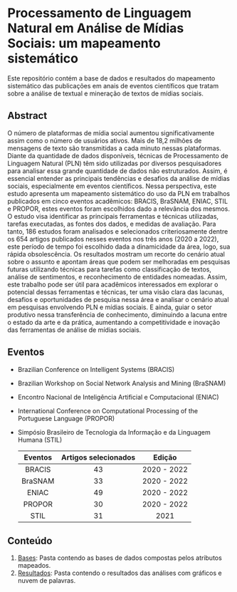 
# Processamento de Linguagem Natural em Análise de Mídias Sociais: um mapeamento sistemático
<!-- ## Natural Language Processing and Social Media: a systematic mapping on brazilian leading events -->
Este repositório contém a base de dados e resultados do mapeamento sistemático das publicações em anais de eventos científicos que tratam sobre a análise de textual e mineração de textos de mídias sociais.
## Abstract
O número de plataformas de mídia social aumentou significativamente assim como o número de usuários ativos. Mais de 18,2 milhões de mensagens de texto são transmitidas a cada minuto nessas plataformas. Diante da quantidade de dados disponíveis, técnicas de Processamento de Linguagem Natural (PLN) têm sido utilizadas por diversos pesquisadores para analisar essa grande quantidade de dados não estruturados. Assim, é essencial entender as principais tendências e desafios da análise de mídias sociais, especialmente em eventos científicos. Nessa perspectiva, este estudo apresenta um mapeamento sistemático do uso da PLN em trabalhos publicados em cinco eventos acadêmicos: BRACIS, BraSNAM, ENIAC, STIL e PROPOR, estes eventos foram escolhidos dado a relevância dos mesmos. O estudo visa identificar as principais ferramentas e técnicas utilizadas, tarefas executadas, as fontes dos dados, e medidas de avaliação. Para tanto, 186 estudos foram analisados e selecionados criteriosamente dentre os 654 artigos publicados nesses eventos nos três anos (2020 a 2022), este período de tempo foi escolhido dada a dinamicidade da área, logo, sua rápida obsolescência. Os resultados mostram um recorte do cenário atual sobre o assunto e apontam áreas que podem ser melhoradas em pesquisas futuras utilizando técnicas para tarefas como classificação de textos, análise de sentimentos, e reconhecimento de entidades nomeadas. Assim, este trabalho pode ser útil para acadêmicos interessados em explorar o potencial dessas ferramentas e técnicas, ter uma visão clara das lacunas, desafios e oportunidades de pesquisa nessa área e analisar o cenário atual em pesquisas envolvendo PLN e mídias sociais. E ainda, guiar o setor produtivo nessa transferência de conhecimento, diminuindo a lacuna entre o estado da arte e da prática, aumentando a competitividade e inovação das ferramentas de análise de mídias sociais.
## Eventos
- Brazilian Conference on Intelligent Systems (BRACIS)
- Brazilian Workshop on Social Network Analysis and Mining (BraSNAM)
- Encontro Nacional de Inteligência Artificial e Computacional (ENIAC)
- International Conference on Computational Processing of the Portuguese Language (PROPOR)
- Simpósio Brasileiro de Tecnologia da Informação e da Linguagem Humana (STIL)

  | Eventos | Artigos selecionados | Edição |
  | :-----: | :------------------: | :----: |
  | BRACIS  | 43 | 2020 - 2022 |
  | BraSNAM  | 33 | 2020 - 2022 |
  | ENIAC  | 49 | 2020 - 2022 |
  | PROPOR  | 30 | 2020 - 2022 |
  | STIL  | 31 | 2021 |

## Conteúdo

1. [Bases](https://github.com/GabrieleAraujo/mapeamento_sistematico_PLN/tree/main/Bases): Pasta contendo as bases de dados compostas pelos atributos mapeados.
2. [Resultados](https://github.com/GabrieleAraujo/mapeamento_sistematico_PLN/tree/main/Resultados): Pasta contendo o resultados das análises com gráficos e nuvem de palavras.


